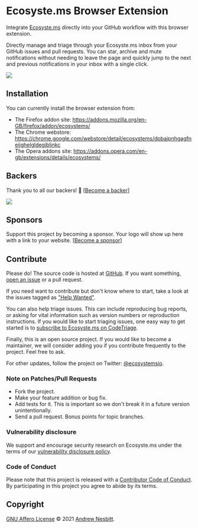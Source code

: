 # Ecosyste.ms Browser Extension

Integrate [Ecosyste.ms](https://ecosyste.ms) directly into your GitHub workflow with this browser extension.

Directly manage and triage through your Ecosyste.ms inbox from your GitHub issues and pull requests. You can star, archive and mute notifications without needing to leave the page and quickly jump to the next and previous notifications in your inbox with a single click.

<img src="screenshot.png">

## Installation

You can currently install the browser extension from:
- The Firefox addon site: https://addons.mozilla.org/en-GB/firefox/addon/ecosystems/
- The Chrome webstore: https://chrome.google.com/webstore/detail/ecosystems/dpbajpnhgagfneijghelgldegjblinkc
- The Opera addons site: https://addons.opera.com/en-gb/extensions/details/ecosystems/

## Backers
Thank you to all our backers! 🙏 [[Become a backer](https://opencollective.com/ecosystems#backer)]

<a href="https://opencollective.com/ecosystems#backers" target="_blank"><img src="https://opencollective.com/ecosystems/backers.svg?width=890"></a>

## Sponsors

Support this project by becoming a sponsor. Your logo will show up here with a link to your website. [[Become a sponsor](https://opencollective.com/ecosystems#sponsor)]

## Contribute

Please do! The source code is hosted at [GitHub](https://github.com/ecosystems/extension). If you want something, [open an issue](https://github.com/ecosystems/extension/issues/new) or a pull request.

If you need want to contribute but don't know where to start, take a look at the issues tagged as ["Help Wanted"](https://github.com/ecosystems/extension/issues?q=is%3Aopen+is%3Aissue+label%3A%22help+wanted%22).

You can also help triage issues. This can include reproducing bug reports, or asking for vital information such as version numbers or reproduction instructions. If you would like to start triaging issues, one easy way to get started is to [subscribe to Ecosyste.ms on CodeTriage](https://www.codetriage.com/ecosystems/extension).

Finally, this is an open source project. If you would like to become a maintainer, we will consider adding you if you contribute frequently to the project. Feel free to ask.

For other updates, follow the project on Twitter: [@ecosystemsio](https://twitter.com/ecosystemsio).

### Note on Patches/Pull Requests

 * Fork the project.
 * Make your feature addition or bug fix.
 * Add tests for it. This is important so we don't break it in a future version unintentionally.
 * Send a pull request. Bonus points for topic branches.

### Vulnerability disclosure

We support and encourage security research on Ecosyste.ms under the terms of our [vulnerability disclosure policy](https://github.com/ecosystems/ecosystems/blob/master/docs/VULNERABILITY_DISCLOSURE_POLICY.md).

### Code of Conduct

Please note that this project is released with a [Contributor Code of Conduct](https://github.com/ecosystems/ecosystems/blob/master/docs/CODE_OF_CONDUCT.md). By participating in this project you agree to abide by its terms.

## Copyright

[GNU Affero License](LICENSE.txt) © 2021 [Andrew Nesbitt](https://github.com/andrew).

